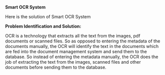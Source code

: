 **Smart OCR System**

Here is the solution of Smart OCR System

**Problem Identification and Solution:**

OCR is a technology that extracts all the text from the images, pdf documents or scanned files. So as opposed to entering the metadata of the documents manually, the OCR will identify the text in the documents which are fed into the document management system and send them to the database. So instead of entering the metadata manually, the OCR does the job of extracting the text from the images, scanned files and other documents before sending them to the database.
